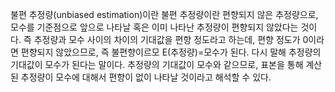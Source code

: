 불편 추정량(unbiased estimation)이란 불편 추정량이란 편향되지 않은 추정량으로, 모수를 기준점으로 앞으로 나타날 혹은 이미 나타난 추정량이 편향되지 않았다는 것이다. 즉 추정량과 모수 사이의 차이의 기대값을 편향 정도라고 하는데, 편향 정도가 0이라면 편향되지 않았으므로, 즉 불편향이르모 E(추정량)=모수가 된다. 다시 말해 추정량의 기대값이 모수가 된다는 말이다. 추정량의 기대값이 모수와 같으므로, 표본을 통해 계산된 추정량이 모수에 대해서 편향이 없이 나타날 것이라고 해석할 수 있다.
